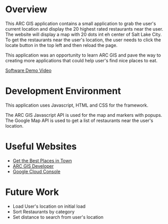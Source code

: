 # Overview

This ARC GIS application contains a small application to grab the user's current location and display the 20 highest rated restaurants near the user. The website will display a map with 20 dots int eh center of Salt Lake City. To get the restaurants near the user's location, the user needs to click the locate button in the top left and then reload the page.

This application was an opportunity to learn ARC GIS and pave the way to creating more applications that could help user's find nice places to eat.

[Software Demo Video](https://youtu.be/EbUpI8WZhlk)

# Development Environment

This application uses Javascript, HTML and CSS for the framework.

The ARC GIS Javascript API is used for the map and markers with popups.
The Google Map API is used to get a list of restaurants near the user's location.

# Useful Websites

- [Get the Best Places in Town](https://www.webtips.dev/getting-the-best-places-in-town-with-the-google-maps-api)
- [ARC GIS Developer](https://developers.arcgis.com/)
- [Google Cloud Console](https://console.cloud.google.com/)

# Future Work

- Load User's location on initial load
- Sort Restaurants by category
- Set distance to search from user's location
